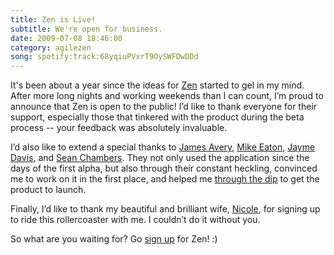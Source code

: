 ```yaml
---
title: Zen is Live!
subtitle: We're open for business.
date: 2009-07-08 18:46:00
category: agilezen
song: spotify:track:68yqiuPVxrT9OySWFDwDDd
---
```


<span class='drop-cap'>It's been about a year</span> since the ideas for [Zen](http://agilezen.com/) started to gel in my mind. After more long nights and working weekends than I can count, I’m proud to announce that Zen is open to the public! I’d like to thank everyone for their support, especially those that tinkered with the product during the beta process -- your feedback was absolutely invaluable.

I’d also like to extend a special thanks to [James Avery](http://averyblog.com/), [Mike Eaton](http://mjeaton.net/blog/), [Jayme Davis](http://twitter.com/jaymed), and [Sean Chambers](http://www.lostechies.com/blogs/sean_chambers/). They not only used the application since the days of the first alpha, but also through their constant heckling, convinced me to work on it in the first place, and helped me [through the dip](http://averageisforlosers.com/) to get the product to launch.

Finally, I’d like to thank my beautiful and brilliant wife, [Nicole](http://nikibeth.com/), for signing up to ride this rollercoaster with me. I couldn’t do it without you.

So what are you waiting for? Go [sign up](http://agilezen.com/signup) for Zen! :)
